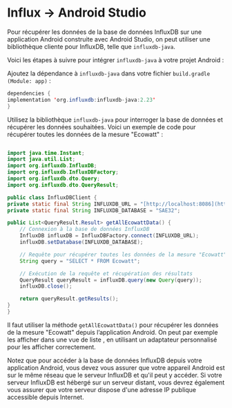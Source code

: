 # Influx → Android Studio

Pour récupérer les données de la base de données InfluxDB sur une application Android construite avec Android Studio, on peut utiliser une bibliothèque cliente pour InfluxDB, telle que `influxdb-java`.

Voici les étapes à suivre pour intégrer `influxdb-java` à votre projet Android :

Ajoutez la dépendance à `influxdb-java` dans votre fichier `build.gradle (Module: app)` :

```java
dependencies {
implementation 'org.influxdb:influxdb-java:2.23'
}
```

Utilisez la bibliothèque `influxdb-java` pour interroger la base de données et récupérer les données souhaitées. Voici un exemple de code pour récupérer toutes les données de la mesure "Ecowatt" :

```java

import java.time.Instant;
import java.util.List;
import org.influxdb.InfluxDB;
import org.influxdb.InfluxDBFactory;
import org.influxdb.dto.Query;
import org.influxdb.dto.QueryResult;

public class InfluxDBClient {
private static final String INFLUXDB_URL = "[http://localhost:8086](http://localhost:8086/)";
private static final String INFLUXDB_DATABASE = "SAE32";

public List<QueryResult.Result> getAllEcowattData() {
    // Connexion à la base de données InfluxDB
    InfluxDB influxDB = InfluxDBFactory.connect(INFLUXDB_URL);
    influxDB.setDatabase(INFLUXDB_DATABASE);

    // Requête pour récupérer toutes les données de la mesure "Ecowatt"
    String query = "SELECT * FROM Ecowatt";

    // Exécution de la requête et récupération des résultats
    QueryResult queryResult = influxDB.query(new Query(query));
    influxDB.close();

    return queryResult.getResults();
}
}
```

Il faut utiliser la méthode `getAllEcowattData()` pour récupérer les données de la mesure "Ecowatt" depuis l’application Android. On peut par exemple les afficher dans une vue de liste , en utilisant un adaptateur personnalisé pour les afficher correctement.

Notez que pour accéder à la base de données InfluxDB depuis votre application Android, vous devez vous assurer que votre appareil Android est sur le même réseau que le serveur InfluxDB et qu'il peut y accéder. Si votre serveur InfluxDB est hébergé sur un serveur distant, vous devrez également vous assurer que votre serveur dispose d'une adresse IP publique accessible depuis Internet.